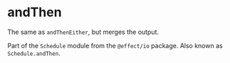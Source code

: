 # andThen

The same as `andThenEither`, but merges the output.

Part of the `Schedule` module from the `@effect/io` package. Also known as `Schedule.andThen`.
